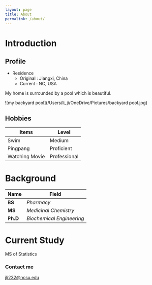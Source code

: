 ```yaml
---
layout: page
title: About
permalink: /about/
---
```


# Introduction
## Profile
* Residence  
  + Original : Jiangxi, China
  + Current  : NC, USA  
 
 My home is surrounded by a pool which is beautiful.  
 
 ![my backyard pool](/Users/li_ji/OneDrive/Pictures/backyard pool.jpg)
 
## Hobbies
Items             | Level
----------------- | -----------------
Swim              | Medium
Pingpang          | Proficient
Watching Movie    | Professional

# Background

Name              | Field
----------------- | -----------------
**BS**            | *Pharmacy*
**MS**            | *Medicinal Chemistry*
**Ph.D**          | *Biochemical Engineering*

# Current Study
  MS of Statistics



### Contact me

[jli232@ncsu.edu](mailto:jli232@ncsu.edu)

